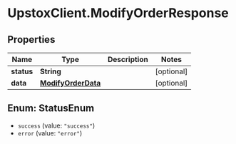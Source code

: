 # UpstoxClient.ModifyOrderResponse

## Properties
Name | Type | Description | Notes
------------ | ------------- | ------------- | -------------
**status** | **String** |  | [optional] 
**data** | [**ModifyOrderData**](ModifyOrderData.md) |  | [optional] 

<a name="StatusEnum"></a>
## Enum: StatusEnum

* `success` (value: `"success"`)
* `error` (value: `"error"`)

